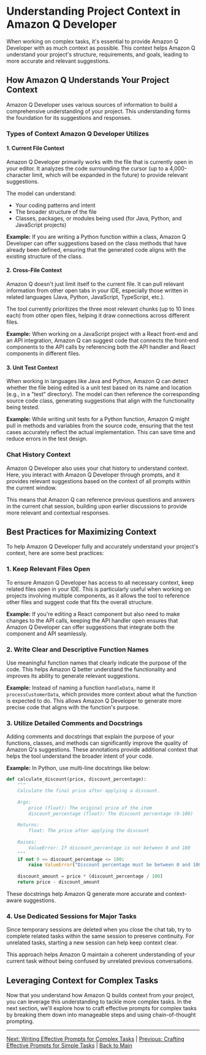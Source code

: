 # Understanding Project Context in Amazon Q Developer

When working on complex tasks, it's essential to provide Amazon Q Developer with as much context as possible. This context helps Amazon Q understand your project's structure, requirements, and goals, leading to more accurate and relevant suggestions.

## How Amazon Q Understands Your Project Context

Amazon Q Developer uses various sources of information to build a comprehensive understanding of your project. This understanding forms the foundation for its suggestions and responses.

### Types of Context Amazon Q Developer Utilizes

#### 1. Current File Context

Amazon Q Developer primarily works with the file that is currently open in your editor. It analyzes the code surrounding the cursor (up to a 4,000-character limit, which will be expanded in the future) to provide relevant suggestions.

The model can understand:
- Your coding patterns and intent
- The broader structure of the file
- Classes, packages, or modules being used (for Java, Python, and JavaScript projects)

**Example:**
If you are writing a Python function within a class, Amazon Q Developer can offer suggestions based on the class methods that have already been defined, ensuring that the generated code aligns with the existing structure of the class.

#### 2. Cross-File Context

Amazon Q doesn't just limit itself to the current file. It can pull relevant information from other open tabs in your IDE, especially those written in related languages (Java, Python, JavaScript, TypeScript, etc.).

The tool currently prioritizes the three most relevant chunks (up to 10 lines each) from other open files, helping it draw connections across different files.

**Example:**
When working on a JavaScript project with a React front-end and an API integration, Amazon Q can suggest code that connects the front-end components to the API calls by referencing both the API handler and React components in different files.

#### 3. Unit Test Context

When working in languages like Java and Python, Amazon Q can detect whether the file being edited is a unit test based on its name and location (e.g., in a "test" directory). The model can then reference the corresponding source code class, generating suggestions that align with the functionality being tested.

**Example:**
While writing unit tests for a Python function, Amazon Q might pull in methods and variables from the source code, ensuring that the test cases accurately reflect the actual implementation. This can save time and reduce errors in the test design.

### Chat History Context

Amazon Q Developer also uses your chat history to understand context. Here, you interact with Amazon Q Developer through prompts, and it provides relevant suggestions based on the context of all prompts within the current window.

This means that Amazon Q can reference previous questions and answers in the current chat session, building upon earlier discussions to provide more relevant and contextual responses.

## Best Practices for Maximizing Context

To help Amazon Q Developer fully and accurately understand your project's context, here are some best practices:

### 1. Keep Relevant Files Open

To ensure Amazon Q Developer has access to all necessary context, keep related files open in your IDE. This is particularly useful when working on projects involving multiple components, as it allows the tool to reference other files and suggest code that fits the overall structure.

**Example:**
If you're editing a React component but also need to make changes to the API calls, keeping the API handler open ensures that Amazon Q Developer can offer suggestions that integrate both the component and API seamlessly.

### 2. Write Clear and Descriptive Function Names

Use meaningful function names that clearly indicate the purpose of the code. This helps Amazon Q better understand the functionality and improves its ability to generate relevant suggestions.

**Example:**
Instead of naming a function `handleData`, name it `processCustomerData`, which provides more context about what the function is expected to do. This allows Amazon Q Developer to generate more precise code that aligns with the function's purpose.

### 3. Utilize Detailed Comments and Docstrings

Adding comments and docstrings that explain the purpose of your functions, classes, and methods can significantly improve the quality of Amazon Q's suggestions. These annotations provide additional context that helps the tool understand the broader intent of your code.

**Example:**
In Python, use multi-line docstrings like below:

```python
def calculate_discount(price, discount_percentage):
    """
    Calculate the final price after applying a discount.
    
    Args:
        price (float): The original price of the item
        discount_percentage (float): The discount percentage (0-100)
        
    Returns:
        float: The price after applying the discount
        
    Raises:
        ValueError: If discount_percentage is not between 0 and 100
    """
    if not 0 <= discount_percentage <= 100:
        raise ValueError("Discount percentage must be between 0 and 100")
    
    discount_amount = price * (discount_percentage / 100)
    return price - discount_amount
```

These docstrings help Amazon Q generate more accurate and context-aware suggestions.

### 4. Use Dedicated Sessions for Major Tasks

Since temporary sessions are deleted when you close the chat tab, try to complete related tasks within the same session to preserve continuity. For unrelated tasks, starting a new session can help keep context clear.

This approach helps Amazon Q maintain a coherent understanding of your current task without being confused by unrelated previous conversations.

## Leveraging Context for Complex Tasks

Now that you understand how Amazon Q builds context from your project, you can leverage this understanding to tackle more complex tasks. In the next section, we'll explore how to craft effective prompts for complex tasks by breaking them down into manageable steps and using chain-of-thought prompting.

---

[Next: Writing Effective Prompts for Complex Tasks](./04-complex-tasks.md) | [Previous: Crafting Effective Prompts for Simple Tasks](./02-simple-tasks.md) | [Back to Main](../README.md)
